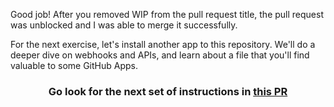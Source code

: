 Good job! After you removed WIP from the pull request title, the pull request was unblocked and I was able to merge it successfully.

For the next exercise, let's install another app to this repository. We'll do a deeper dive on webhooks and APIs, and learn about a file that you'll find valuable to some GitHub Apps.

<h3 align="center">Go look for the next set of instructions in <a href="{{ url }}">this PR</a></h3>

